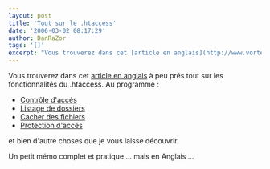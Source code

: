 ```yaml
---
layout: post
title: 'Tout sur le .htaccess'
date: '2006-03-02 08:17:29'
author: DanRaZor
tags: '[]'
excerpt: "Vous trouverez dans cet [article en anglais](http://www.vortexmind.net/index.php/2006-02-26-apache-htaccess-tweaking-tutorial/) à peu prés tout sur les fonctionnalités du .htaccess.     \nAu programme :  \n  \n* [Contrôle d'accés](http://www.vortexmind.net/index.php/2006-02-26-apache-htaccess-tweaking-tutorial/#1)   * [Listage de      …"
---
```


Vous trouverez dans cet [article en anglais](http://www.vortexmind.net/index.php/2006-02-26-apache-htaccess-tweaking-tutorial/) à peu prés tout sur les fonctionnalités du .htaccess.
Au programme :

* [Contrôle d'accés](http://www.vortexmind.net/index.php/2006-02-26-apache-htaccess-tweaking-tutorial/#1)
* [Listage de dossiers](http://www.vortexmind.net/index.php/2006-02-26-apache-htaccess-tweaking-tutorial/#2)
* [Cacher des fichiers](http://www.vortexmind.net/index.php/2006-02-26-apache-htaccess-tweaking-tutorial/#4)
* [Protection d'accés](http://www.vortexmind.net/index.php/2006-02-26-apache-htaccess-tweaking-tutorial/#11)

et bien d'autre choses que je vous laisse découvrir.

Un petit mémo complet et pratique ... mais en Anglais ...
